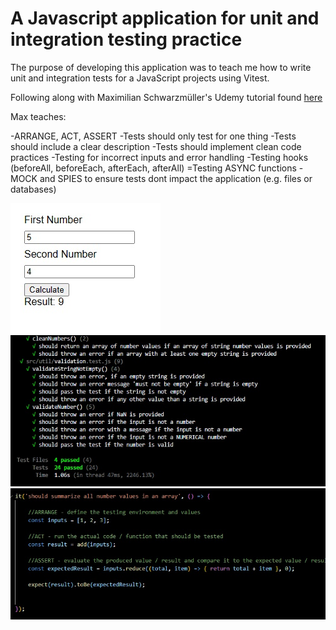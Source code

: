 # A Javascript application for unit and integration testing practice

The purpose of developing this application was to teach me how to write unit and integration tests for a JavaScript projects using Vitest.

Following along with Maximilian Schwarzmüller's Udemy tutorial found [here](https://www.udemy.com/course/javascript-unit-testing-the-practical-guide/)

Max teaches:

-ARRANGE, ACT, ASSERT
-Tests should only test for one thing
-Tests should include a clear description
-Tests should implement clean code practices
-Testing for incorrect inputs and error handling
-Testing hooks (beforeAll, beforeEach, afterEach, afterAll)
=Testing ASYNC functions
-MOCK and SPIES to ensure tests dont impact the application (e.g. files or databases)

![alt text](https://github.com/dmackeyward/testing-course/blob/development/screenshots/1.jpg?raw=true)
![alt text](https://github.com/dmackeyward/testing-course/blob/development/screenshots/2.jpg?raw=true)
![alt text](https://github.com/dmackeyward/testing-course/blob/development/screenshots/3.jpg?raw=true)


